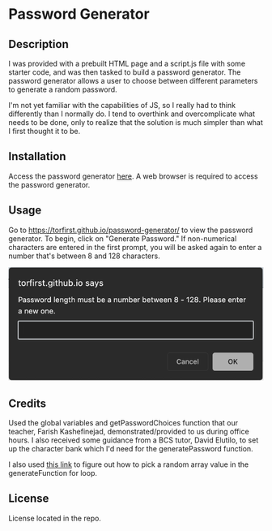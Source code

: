 # Password Generator

## Description

I was provided with a prebuilt HTML page and a script.js file with some starter code, and was then tasked to build a password generator. The password generator allows a user to choose between different parameters to generate a random password. 

I'm not yet familiar with the capabilities of JS, so I really had to think differently than I normally do. I tend to overthink and overcomplicate what needs to be done, only to realize that the solution is much simpler than what I first thought it to be. 

## Installation

Access the password generator [here](https://torfirst.github.io/password-generator/). A web browser is required to access the password generator. 

## Usage

Go to https://torfirst.github.io/password-generator/ to view the password generator. To begin, click on "Generate Password." If non-numerical characters are entered in the first prompt, you will be asked again to enter a number that's between 8 and 128 characters. 

![This is what it looks like if you enter non-numerical characters in the first prompt](/assets/images/try%20again%20prompt.png)

## Credits

Used the global variables and getPasswordChoices function that our teacher, Farish Kashefinejad, demonstrated/provided to us during office hours. I also received some guidance from a BCS tutor, David Elutilo, to set up the character bank which I'd need for the generatePassword function. 

I also used [this link](https://www.kirupa.com/html5/picking_random_item_from_array.htm]) to figure out how to pick a random array value in the generateFunction for loop.

## License

License located in the repo. 